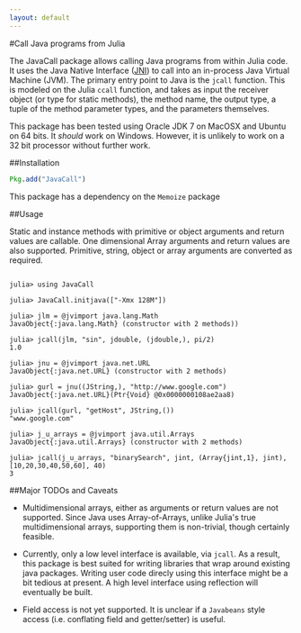 ```yaml
---
layout: default
---
```


#Call Java programs from Julia 

The JavaCall package allows calling Java programs from within Julia code. It uses the Java Native Interface ([JNI][]) to call into an in-process Java Virtual Machine (JVM). The primary entry point to Java is the `jcall` function. This is modeled on the Julia `ccall` function, and takes as input the receiver object (or type for static methods), the method name, the output type, a tuple of the method parameter types, and the parameters themselves. 

This package has been tested using Oracle JDK 7 on MacOSX and Ubuntu on 64 bits. It _should_ work on Windows. However, it is unlikely to work on a 32 bit processor without further work. 

[JNI]: http://docs.oracle.com/javase/1.5.0/docs/guide/jni/spec/jniTOC.html

##Installation

```julia
Pkg.add("JavaCall")
```

This package has a dependency on the `Memoize` package

##Usage

Static and instance methods with primitive or object arguments and return values are callable. One dimensional Array arguments and return values are also supported. Primitive, string, object or array arguments are converted as required. 


```jlcon

julia> using JavaCall

julia> JavaCall.initjava(["-Xmx 128M"])

julia> jlm = @jvimport java.lang.Math
JavaObject{:java.lang.Math} (constructor with 2 methods))

julia> jcall(jlm, "sin", jdouble, (jdouble,), pi/2)
1.0

julia> jnu = @jvimport java.net.URL
JavaObject{:java.net.URL} (constructor with 2 methods)

julia> gurl = jnu((JString,), "http://www.google.com")
JavaObject{:java.net.URL}(Ptr{Void} @0x0000000108ae2aa8)

julia> jcall(gurl, "getHost", JString,())
"www.google.com"

julia> j_u_arrays = @jvimport java.util.Arrays
JavaObject{:java.util.Arrays} (constructor with 2 methods)

julia> jcall(j_u_arrays, "binarySearch", jint, (Array{jint,1}, jint), [10,20,30,40,50,60], 40)
3

```

##Major TODOs and Caveats

*    Multidimensional arrays, either as arguments or return values are not supported. Since Java uses Array-of-Arrays, unlike Julia's  true multidimensional arrays, supporting them is non-trivial, though certainly feasible.  

*   Currently, only a low level interface is available, via `jcall`. As a result, this package is best suited for writing libraries that wrap around existing java packages. Writing user code direcly using this interface might be a bit tedious at present. A high level interface using reflection will eventually be built. 

*    Field access is not yet supported. It is unclear if a `Javabeans` style access (i.e. conflating field and getter/setter) is useful. 



